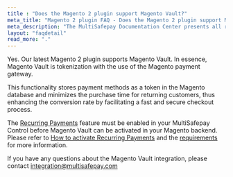 ```yaml
---
title : "Does the Magento 2 plugin support Magento Vault?"
meta_title: "Magento 2 plugin FAQ - Does the Magento 2 plugin support Magento Vault? - MultiSafepay Docs"
meta_description: "The MultiSafepay Documentation Center presents all relevant information about our Plugins and API. You can also find support pages for payment methods, tools and general questions as well as the contact details of our Support and Integration Teams."
layout: "faqdetail"
read_more: "."
---
```


Yes. Our latest Magento 2 plugin supports Magento Vault. In essence, Magento Vault is tokenization with the use of the Magento payment gateway.

This functionality stores payment methods as a token in the Magento database and minimizes the purchase time for returning customers, thus enhancing the conversion rate by facilitating a fast and secure checkout process.

The [Recurring Payments](/tools/recurring-payments/) feature must be enabled in your MultiSafepay Control before Magento Vault can be activated in your Magento backend. Please refer to [How to activate Recurring Payments](/tools/recurring-payments/how-to-activate-recurring-payments/) and the [requirements](/tools/recurring-payments/what-is-recurring-payments/#3-requirements) for more information.

If you have any questions about the Magento Vault integration, please contact <integration@multisafepay.com>
